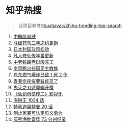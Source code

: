 # 知乎热搜

> 此项目参考自[justjavac/zhihu-trending-top-search](https://github.com/justjavac/zhihu-trending-top-search/blob/main/utils.ts)

<!-- BEGIN -->
  <!-- 最后更新时间:Sun Dec 05 2021 04:14:43 GMT+0000 (Coordinated Universal Time) -->
  1. [中概股暴跌](https://www.zhihu.com/search?q=中概股)
1. [斗破苍穹三年之约更新](https://www.zhihu.com/search?q=斗破苍穹三年之约)
1. [日本封国政策松动](https://www.zhihu.com/search?q=日本封国)
1. [凡人修仙传年番更新](https://www.zhihu.com/search?q=凡人修仙传)
1. [中老铁路老挝段完工](https://www.zhihu.com/search?q=中老铁路)
1. [李霄鹏出任国足主教练](https://www.zhihu.com/search?q=李霄鹏)
1. [丹东燃气爆炸已致 1 死 2 伤](https://www.zhihu.com/search?q=燃气爆炸)
1. [青春痘座疮要有疫苗了](https://www.zhihu.com/search?q=青春痘疫苗)
1. [鬼灭之刃遊郭編开播](https://www.zhihu.com/search?q=鬼灭之刃)
1. [《仙剑奇侠传二》影视化](https://www.zhihu.com/search?q=仙剑奇侠传二)
1. [海贼王 1034 话](https://www.zhihu.com/search?q=海贼王)
1. [特利迦奥特曼 20 话](https://www.zhihu.com/search?q=特利迦奥特曼)
1. [制止家暴可认定见义勇为](https://www.zhihu.com/search?q=制止家暴)
1. [灰熊净胜雷霆 73 分创纪录](https://www.zhihu.com/search?q=灰熊)
  <!-- END -->